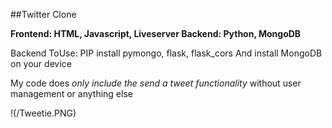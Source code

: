 ##Twitter Clone

**Frontend: HTML, Javascript, Liveserver
Backend: Python, MongoDB**

Backend ToUse:
PIP install pymongo, flask, flask_cors
And install MongoDB on your device

My code does *only include the send a tweet functionality* 
without user management or anything else

!(/Tweetie.PNG)
